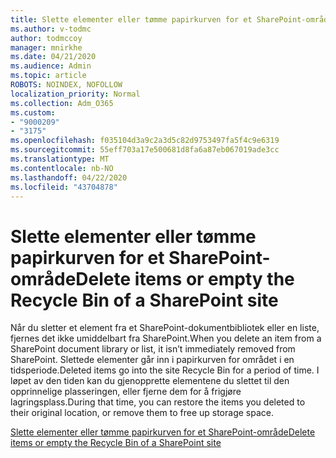 ```yaml
---
title: Slette elementer eller tømme papirkurven for et SharePoint-område
ms.author: v-todmc
author: todmccoy
manager: mnirkhe
ms.date: 04/21/2020
ms.audience: Admin
ms.topic: article
ROBOTS: NOINDEX, NOFOLLOW
localization_priority: Normal
ms.collection: Adm_O365
ms.custom:
- "9000209"
- "3175"
ms.openlocfilehash: f035104d3a9c2a3d5c82d9753497fa5f4c9e6319
ms.sourcegitcommit: 55eff703a17e500681d8fa6a87eb067019ade3cc
ms.translationtype: MT
ms.contentlocale: nb-NO
ms.lasthandoff: 04/22/2020
ms.locfileid: "43704878"
---
```

# <a name="delete-items-or-empty-the-recycle-bin-of-a-sharepoint-site"></a><span data-ttu-id="eab4e-102">Slette elementer eller tømme papirkurven for et SharePoint-område</span><span class="sxs-lookup"><span data-stu-id="eab4e-102">Delete items or empty the Recycle Bin of a SharePoint site</span></span> 

<span data-ttu-id="eab4e-103">Når du sletter et element fra et SharePoint-dokumentbibliotek eller en liste, fjernes det ikke umiddelbart fra SharePoint.</span><span class="sxs-lookup"><span data-stu-id="eab4e-103">When you delete an item from a SharePoint document library or list, it isn’t immediately removed from SharePoint.</span></span> <span data-ttu-id="eab4e-104">Slettede elementer går inn i papirkurven for området i en tidsperiode.</span><span class="sxs-lookup"><span data-stu-id="eab4e-104">Deleted items go into the site Recycle Bin for a period of time.</span></span> <span data-ttu-id="eab4e-105">I løpet av den tiden kan du gjenopprette elementene du slettet til den opprinnelige plasseringen, eller fjerne dem for å frigjøre lagringsplass.</span><span class="sxs-lookup"><span data-stu-id="eab4e-105">During that time, you can restore the items you deleted to their original location, or remove them to free up storage space.</span></span>

[<span data-ttu-id="eab4e-106">Slette elementer eller tømme papirkurven for et SharePoint-område</span><span class="sxs-lookup"><span data-stu-id="eab4e-106">Delete items or empty the Recycle Bin of a SharePoint site</span></span>](https://support.office.com/article/2e713599-d13e-40d6-96dc-66f0a366f74e)